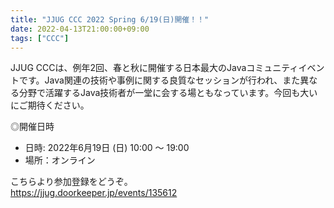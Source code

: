 ```yaml
---
title: "JJUG CCC 2022 Spring 6/19(日)開催！！"
date: 2022-04-13T21:00:00+09:00
tags: ["CCC"]
---
```

JJUG CCCは、例年2回、春と秋に開催する日本最大のJavaコミュニティイベントです。Java関連の技術や事例に関する良質なセッションが行われ、また異なる分野で活躍するJava技術者が一堂に会する場ともなっています。今回も大いにご期待ください。

◎開催日時
- 日時: 2022年6月19日 (日) 10:00 ～ 19:00
- 場所：オンライン

こちらより参加登録をどうぞ。  
https://jjug.doorkeeper.jp/events/135612

